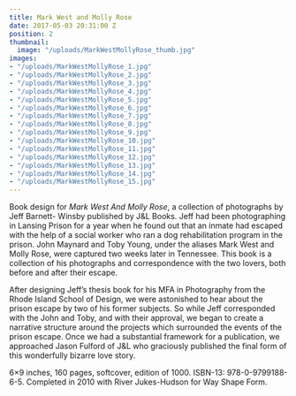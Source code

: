 ```yaml
---
title: Mark West and Molly Rose
date: 2017-05-03 20:31:00 Z
position: 2
thumbnail:
  image: "/uploads/MarkWestMollyRose_thumb.jpg"
images:
- "/uploads/MarkWestMollyRose_1.jpg"
- "/uploads/MarkWestMollyRose_2.jpg"
- "/uploads/MarkWestMollyRose_3.jpg"
- "/uploads/MarkWestMollyRose_4.jpg"
- "/uploads/MarkWestMollyRose_5.jpg"
- "/uploads/MarkWestMollyRose_6.jpg"
- "/uploads/MarkWestMollyRose_7.jpg"
- "/uploads/MarkWestMollyRose_8.jpg"
- "/uploads/MarkWestMollyRose_9.jpg"
- "/uploads/MarkWestMollyRose_10.jpg"
- "/uploads/MarkWestMollyRose_11.jpg"
- "/uploads/MarkWestMollyRose_12.jpg"
- "/uploads/MarkWestMollyRose_13.jpg"
- "/uploads/MarkWestMollyRose_14.jpg"
- "/uploads/MarkWestMollyRose_15.jpg"
---
```


Book design for *Mark West And Molly Rose*, a collection of photographs by Jeff Barnett- Winsby published by J&L Books. Jeff had been photographing in Lansing Prison for a year when he found out that an inmate had escaped with the help of a social worker who ran a dog rehabilitation program in the prison. John Maynard and Toby Young, under the aliases Mark West and Molly Rose, were captured two weeks later in Tennessee. This book is a collection of his photographs and correspondence with the two lovers, both before and after their escape. 

After designing Jeff’s thesis book for his MFA in Photography from the Rhode Island School of Design, we were astonished to hear about the prison escape by two of his former subjects. So while Jeff corresponded with the John and Toby, and with their approval, we began to create a narrative structure around the projects which surrounded the events of the prison escape. Once we had a substantial framework for a publication, we approached Jason Fulford of J&L who graciously published the final form of this wonderfully bizarre love story.

6×9 inches, 160 pages, softcover, edition of 1000. ISBN-13: 978-0-9799188-6-5. Completed in 2010 with River Jukes-Hudson for Way Shape Form. 
